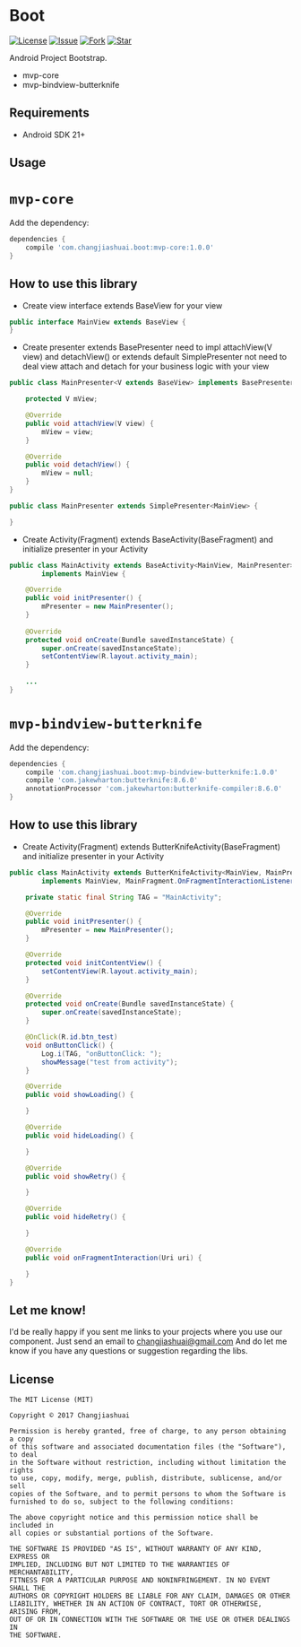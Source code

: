# Boot

[![License](http://img.shields.io/badge/license-MIT-green.svg?style=flat)]()
[![Issue](https://img.shields.io/github/issues/changjiashuai/Boot.svg)]()
[![Fork](https://img.shields.io/github/forks/changjiashuai/Boot.svg)]()
[![Star](https://img.shields.io/github/stars/changjiashuai/Boot.svg)]()

Android Project Bootstrap.
- mvp-core
- mvp-bindview-butterknife

## Requirements
- Android SDK 21+


## Usage

# `mvp-core`

Add the dependency:
```Groovy
dependencies {
	compile 'com.changjiashuai.boot:mvp-core:1.0.0'
}
```

## How to use this library

* Create view interface extends BaseView for your view
```java
public interface MainView extends BaseView {
}
```

* Create presenter extends BasePresenter need to impl attachView(V view) and detachView() or extends default SimplePresenter<V> not need to deal view attach and detach for your business logic with your view
```java
public class MainPresenter<V extends BaseView> implements BasePresenter<V> {

    protected V mView;

    @Override
    public void attachView(V view) {
        mView = view;
    }

    @Override
    public void detachView() {
        mView = null;
    }
}
```
```java
public class MainPresenter extends SimplePresenter<MainView> {

}
```
* Create Activity(Fragment) extends BaseActivity(BaseFragment) and initialize presenter in your Activity
```java
public class MainActivity extends BaseActivity<MainView, MainPresenter>
        implements MainView {

    @Override
    public void initPresenter() {
        mPresenter = new MainPresenter();
    }
    
	@Override
	protected void onCreate(Bundle savedInstanceState) {
		super.onCreate(savedInstanceState);
		setContentView(R.layout.activity_main);
	}
        
    ...
}
```
    
# `mvp-bindview-butterknife`

Add the dependency:
```Groovy
dependencies {
	compile 'com.changjiashuai.boot:mvp-bindview-butterknife:1.0.0'
	compile 'com.jakewharton:butterknife:8.6.0'
	annotationProcessor 'com.jakewharton:butterknife-compiler:8.6.0'
}
```

## How to use this library

* Create Activity(Fragment) extends ButterKnifeActivity(BaseFragment) and initialize presenter in your Activity
```java
public class MainActivity extends ButterKnifeActivity<MainView, MainPresenter>
        implements MainView, MainFragment.OnFragmentInteractionListener {

    private static final String TAG = "MainActivity";

    @Override
    public void initPresenter() {
        mPresenter = new MainPresenter();
    }

    @Override
    protected void initContentView() {
        setContentView(R.layout.activity_main);
    }

    @Override
    protected void onCreate(Bundle savedInstanceState) {
        super.onCreate(savedInstanceState);
    }

    @OnClick(R.id.btn_test)
    void onButtonClick() {
        Log.i(TAG, "onButtonClick: ");
        showMessage("test from activity");
    }

    @Override
    public void showLoading() {

    }

    @Override
    public void hideLoading() {

    }

    @Override
    public void showRetry() {

    }

    @Override
    public void hideRetry() {

    }

    @Override
    public void onFragmentInteraction(Uri uri) {

    }
}
```

## Let me know!

I'd be really happy if you sent me links to your projects where you use our component. Just send an email to changjiashuai@gmail.com And do let me know if you have any questions or suggestion regarding the libs. 


## License

    The MIT License (MIT)

    Copyright © 2017 Changjiashuai

    Permission is hereby granted, free of charge, to any person obtaining a copy
    of this software and associated documentation files (the "Software"), to deal
    in the Software without restriction, including without limitation the rights
    to use, copy, modify, merge, publish, distribute, sublicense, and/or sell
    copies of the Software, and to permit persons to whom the Software is
    furnished to do so, subject to the following conditions:

    The above copyright notice and this permission notice shall be included in
    all copies or substantial portions of the Software.

    THE SOFTWARE IS PROVIDED "AS IS", WITHOUT WARRANTY OF ANY KIND, EXPRESS OR
    IMPLIED, INCLUDING BUT NOT LIMITED TO THE WARRANTIES OF MERCHANTABILITY,
    FITNESS FOR A PARTICULAR PURPOSE AND NONINFRINGEMENT. IN NO EVENT SHALL THE
    AUTHORS OR COPYRIGHT HOLDERS BE LIABLE FOR ANY CLAIM, DAMAGES OR OTHER
    LIABILITY, WHETHER IN AN ACTION OF CONTRACT, TORT OR OTHERWISE, ARISING FROM,
    OUT OF OR IN CONNECTION WITH THE SOFTWARE OR THE USE OR OTHER DEALINGS IN
    THE SOFTWARE.
    
